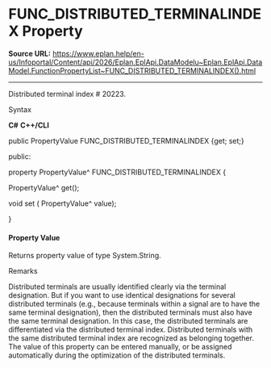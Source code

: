 # FUNC_DISTRIBUTED_TERMINALINDEX Property

**Source URL:** https://www.eplan.help/en-us/Infoportal/Content/api/2026/Eplan.EplApi.DataModelu~Eplan.EplApi.DataModel.FunctionPropertyList~FUNC_DISTRIBUTED_TERMINALINDEX().html

---

Distributed terminal index # 20223.

Syntax

**C#**
**C++/CLI**


public PropertyValue FUNC_DISTRIBUTED_TERMINALINDEX {get; set;}

public:

property PropertyValue^ FUNC_DISTRIBUTED_TERMINALINDEX {

   PropertyValue^ get();

   void set (    PropertyValue^ value);

}


#### Property Value

Returns property value of type System.String.

Remarks

Distributed terminals are usually identified clearly via the terminal designation. But if you want to use identical designations for several distributed terminals (e.g., because terminals within a signal are to have the same terminal designation), then the distributed terminals must also have the same terminal designation. In this case, the distributed terminals are differentiated via the distributed terminal index. Distributed terminals with the same distributed terminal index are recognized as belonging together. The value of this property can be entered manually, or be assigned automatically during the optimization of the distributed terminals.
